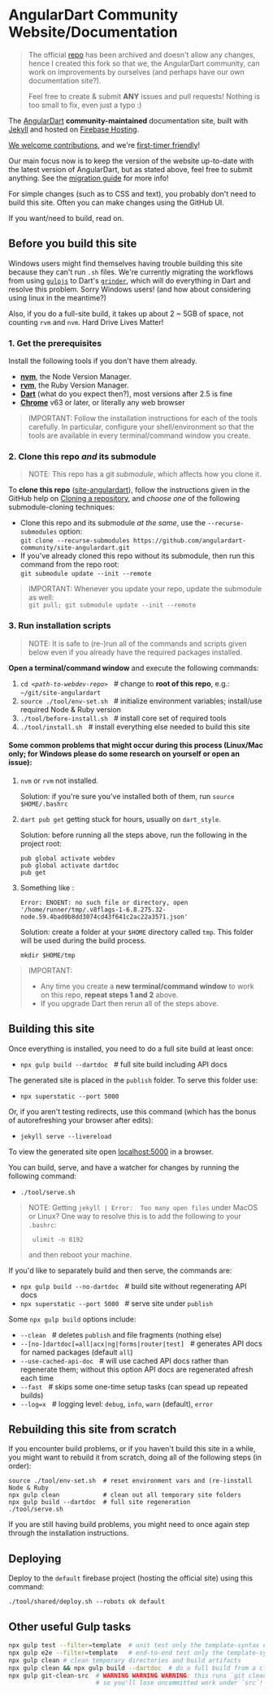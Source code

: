 # AngularDart Community Website/Documentation

> The official [repo](https://github.com/angulardart/angular) has been archived and doesn't allow any changes, hence I created this fork so that we, the AngularDart community, can work on improvements by ourselves (and perhaps have our own documentation site?).
> 
> Feel free to create & submit **ANY** issues and pull requests! Nothing is too small to fix, even just a typo :)

The [AngularDart](https://angulardart-community.web.app) **community-maintained** documentation site, built with [Jekyll][] and hosted on [Firebase Hosting][Firebase].

[We welcome contributions](CONTRIBUTING.md), and we're [first-timer
friendly](http://www.firsttimersonly.com)!

Our main focus now is to keep the version of the website up-to-date with the latest version of AngularDart, but as stated above, feel free to submit anything. See the [migration guide](MIGRATION.md) for more info!

For simple changes (such as to CSS and text), you probably don't need to build this site. Often you can make changes using the GitHub UI.

If you want/need to build, read on.

## Before you build this site

Windows users might find themselves having trouble building this site because they can't run `.sh` files. We're currently migrating the workflows from using [`gulpjs`]() to Dart's [`grinder`](https://pub.dev/packages/grinder), which will do everything in Dart and resolve this problem. Sorry Windows users! (and how about considering using linux in the meantime?)

Also, if you do a full-site build, it takes up about 2 ~ 5GB of space, not counting `rvm` and `nvm`. Hard Drive Lives Matter!

### 1. Get the prerequisites

Install the following tools if you don't have them already.

- **[nvm][]**, the Node Version Manager.
- **[rvm][]**, the Ruby Version Manager.
- **[Dart][]** (what do you expect then?), most versions after 2.5 is fine
- **[Chrome][]** v63 or later, or literally any web browser

> IMPORTANT: Follow the installation instructions for each of the tools
carefully. In particular, configure your shell/environment so
that the tools are available in every terminal/command window you create.

### 2. Clone this repo _and_ its submodule

> NOTE: This repo has a git _submodule_, which affects how you clone it.

To **clone this repo** ([site-angulardart][]), follow the instructions given in the
GitHub help on [Cloning a repository][], and _choose one_ of the following
submodule-cloning techniques:

- Clone this repo and its submodule _at the same_, use the
  `--recurse-submodules` option:<br>
  `git clone --recurse-submodules https://github.com/angulardart-community/site-angulardart.git`
- If you've already cloned this repo without its submodule, then run
  this command from the repo root:<br>
  `git submodule update --init --remote`

> IMPORTANT:
> Whenever you update your repo, update the submodule as well:<br>
> `git pull; git submodule update --init --remote`

### 3. Run installation scripts

> NOTE: It is safe to (re-)run all of the commands and scripts given below even
if you already have the required packages installed.

**Open a terminal/command window** and execute the following commands:

1. <code>cd <i>\<path-to-webdev-repo></i></code> &nbsp;&nbsp;# change to
   **root of this repo**, e.g.: `~/git/site-angulardart`
2. `source ./tool/env-set.sh` &nbsp;&nbsp;#
   initialize environment variables; install/use required Node & Ruby version
3. `./tool/before-install.sh` &nbsp;&nbsp;#
   install core set of required tools
4. `./tool/install.sh` &nbsp;&nbsp;#
   install everything else needed to build this site

#### Some common problems that might occur during this process (Linux/Mac only; for Windows please do some research on yourself or open an issue):

1. `nvm` or `rvm` not installed.
   
   Solution: if you're sure you've installed both of them, run `source $HOME/.bashrc`
2. `dart pub get` getting stuck for hours, usually on `dart_style`.
   
   Solution: before running all the steps above, run the following in the project root:
   ```
   pub global activate webdev
   pub global activate dartdoc
   pub get
   ```
3. Something like :
   ```
   Error: ENOENT: no such file or directory, open '/home/runner/tmp/.v8flags-1-6.8.275.32-node.59.4bad0b8dd3074cd43f641c2ac22a3571.json'
   ```
   Solution: create a folder at your `$HOME` directory called `tmp`. This folder will be used during the build process.
   ```
   mkdir $HOME/tmp
   ```

> IMPORTANT:
> - Any time you create a **new terminal/command window** to work on
>   this repo, **repeat steps 1 and 2** above.
> - If you upgrade Dart then rerun all of the steps above.

## Building this site

Once everything is installed, you need to do a full site build at least once:

- `npx gulp build --dartdoc` &nbsp;&nbsp;# full site build including API docs

The generated site is placed in the `publish` folder. To serve this folder use:

- `npx superstatic --port 5000`

Or, if you aren't testing redirects, use this command (which has the bonus of
autorefreshing your browser after edits):

- `jekyll serve --livereload`

To view the generated site open [localhost:5000](http://localhost:5000/)
in a browser.

You can build, serve, and have a watcher for changes by running the
following command:

- `./tool/serve.sh`

> NOTE: Getting `jekyll | Error:  Too many open files` under MacOS or Linux?
>   One way to resolve this is to add the following to your `.bashrc`:
>
>      ulimit -n 8192
>
>   and then reboot your machine.

If you'd like to separately build and then serve, the commands are:

- `npx gulp build --no-dartdoc` &nbsp;&nbsp;# build site without regenerating
   API docs
- `npx superstatic --port 5000` &nbsp;&nbsp;# serve site under `publish`

Some `npx gulp build` options include:

- `--clean` &nbsp;&nbsp;# deletes `publish` and file fragments (nothing else)
- `--[no-]dartdoc[=all|acx|ng|forms|router|test]` &nbsp;&nbsp;#
  generates API docs for named packages (default `all`)
- `--use-cached-api-doc` &nbsp;&nbsp;# will use cached API docs rather
   than regenerate them; without this option API docs are regenerated
   afresh each time
- `--fast` &nbsp;&nbsp;# skips some one-time setup tasks (can spead
   up repeated builds)
- `--log=x` &nbsp;&nbsp;# logging level: `debug`, `info`, `warn` (default),
   `error`

## Rebuilding this site from scratch

If you encounter build problems, or if you haven't build this site in a while,
you might want to rebuild it from scratch, doing all of the following steps
(in order):

```
source ./tool/env-set.sh  # reset environment vars and (re-)install Node & Ruby
npx gulp clean            # clean out all temporary site folders
npx gulp build --dartdoc  # full site regeneration
./tool/serve.sh
```

If you are still having build problems, you might need to once again step
through the installation instructions.

## Deploying

Deploy to the `default` firebase project (hosting the official site) using this
command:

```
./tool/shared/deploy.sh --robots ok default
```

## Other useful Gulp tasks

```bash
npx gulp test --filter=template  # unit test only the template-syntax example
npx gulp e2e --filter=template   # end-to-end test only the template-syntax example
npx gulp clean # clean temporary directories and build artifacts
npx gulp clean && npx gulp build --dartdoc  # do a full build from a clean slate
npx gulp git-clean-src  # WARNING WARNING WARNING: this runs `git clean -xdf src`,
                        # so you'll lose uncommitted work under `src`!
```

[Chrome]: https://www.google.ca/chrome
[Cloning a repository]: https://help.github.com/articles/cloning-a-repository
[Dart]: https://www.dartlang.org/install
[Dart install]: https://www.dartlang.org/install
[Firebase]: https://firebase.google.com/products/hosting/
[first-timers-only SVG]: https://img.shields.io/badge/first--timers--only-friendly-blue.svg?style=flat-square
[first-timers-only]: http://www.firsttimersonly.com/
[Jekyll]: https://jekyllrb.com/
[nvm]: https://github.com/creationix/nvm#installation
[rvm]: https://rvm.io/rvm/install#installation
[site-angulardart]: https://github.com/dart-lang/site-angulardart
[site-www]: https://github.com/dart-lang/site-www
[angulardart.dev]: https://angulardart.dev
